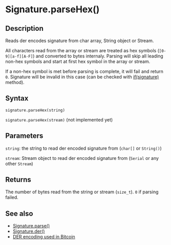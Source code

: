 # Signature.parseHex()

## Description

Reads der encodes signature from char array, String object or Stream.

All characters read from the array or stream are treated as hex symbols (`[0-9][a-f][A-F]`) and converted to bytes internaly. Parsing will skip all leading non-hex symbols and start at first hex symbol in the array or stream.

If a non-hex symbol is met before parsing is complete, it will fail and return `0`. Signature will be invalid in this case (can be checked with [if(signature)](if.md) method).

## Syntax

`signature.parseHex(string)`

`signature.parseHex(stream)` (not implemented yet)

## Parameters

`string`: the string to read der encoded signature from (`char[]` or `String()`)

`stream`: Stream object to read der encoded signature from (`Serial` or any other `Stream`)

## Returns

The number of bytes read from the string or stream (`size_t`). `0` if parsing failed.

## See also

- [Signature.parse()](parse.md)
- [Signature.der()](der.md)
- [DER encoding used in Bitcoin](https://github.com/bitcoin/bips/blob/master/bip-0066.mediawiki)